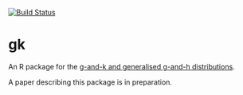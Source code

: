 [![Build Status](https://travis-ci.org/dennisprangle/gk.svg?branch=master)](https://travis-ci.org/dennisprangle/gk)

# gk
An R package for the [g-and-k and generalised g-and-h distributions](http://link.springer.com/article/10.1023/A:1013120305780).

A paper describing this package is in preparation.
